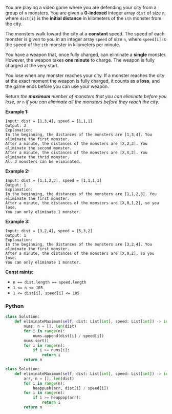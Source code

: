 You are playing a video game where you are defending your city from a group of  `n`  monsters. You are given a  **0-indexed**  integer array  `dist`  of size  `n`, where  `dist[i]`  is the  **initial distance**  in kilometers of the  `ith`  monster from the city.

The monsters walk toward the city at a  **constant**  speed. The speed of each monster is given to you in an integer array  `speed`  of size  `n`, where  `speed[i]`  is the speed of the  `ith`  monster in kilometers per minute.

You have a weapon that, once fully charged, can eliminate a  **single**  monster. However, the weapon takes  **one minute**  to charge. The weapon is fully charged at the very start.

You lose when any monster reaches your city. If a monster reaches the city at the exact moment the weapon is fully charged, it counts as a  **loss**, and the game ends before you can use your weapon.

Return  _the  **maximum**  number of monsters that you can eliminate before you lose, or_ `n` _if you can eliminate all the monsters before they reach the city._

**Example 1:**
```
Input: dist = [1,3,4], speed = [1,1,1]
Output: 3
Explanation:
In the beginning, the distances of the monsters are [1,3,4]. You eliminate the first monster.
After a minute, the distances of the monsters are [X,2,3]. You eliminate the second monster.
After a minute, the distances of the monsters are [X,X,2]. You eliminate the thrid monster.
All 3 monsters can be eliminated.
```

**Example 2:**
```
Input: dist = [1,1,2,3], speed = [1,1,1,1]
Output: 1
Explanation:
In the beginning, the distances of the monsters are [1,1,2,3]. You eliminate the first monster.
After a minute, the distances of the monsters are [X,0,1,2], so you lose.
You can only eliminate 1 monster.
```

**Example 3:**
```
Input: dist = [3,2,4], speed = [5,3,2]
Output: 1
Explanation:
In the beginning, the distances of the monsters are [3,2,4]. You eliminate the first monster.
After a minute, the distances of the monsters are [X,0,2], so you lose.
You can only eliminate 1 monster.
```

**Const raints:**

-   `n == dist.length == speed.length`
-   `1 <= n <= 105`
-   `1 <= dist[i], speed[i] <= 105`


### Python
```python
class Solution:
    def eliminateMaximum(self, dist: List[int], speed: List[int]) -> int:
        nums, n = [], len(dist)
        for i in range(n):
            nums.append(dist[i] / speed[i])
        nums.sort()
        for i in range(n):
            if i >= nums[i]:
                return i
        return n
```

```python
class Solution:
    def eliminateMaximum(self, dist: List[int], speed: List[int]) -> int:
        arr, n = [], len(dist)
        for i in range(n):
            heappush(arr, dist[i] / speed[i])
        for i in range(n):
            if i >= heappop(arr):
                return i
        return n
```
